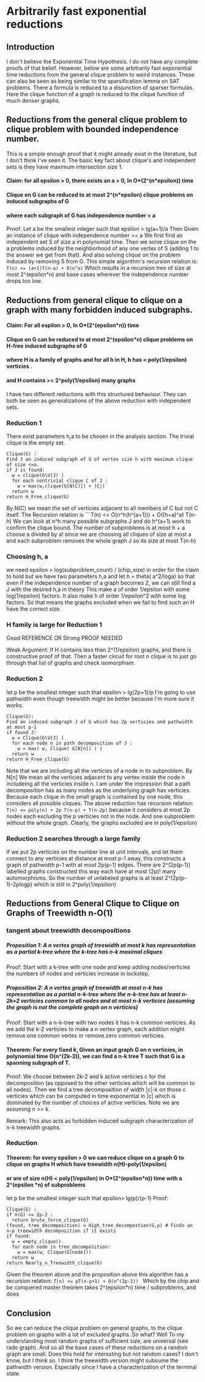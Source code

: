 # Arbitrarily fast exponential reductions
## Introduction
I don't believe the Exponential Time Hypothesis.
I do not have any complete proofs of that belief.
However, below are some arbitrarily fast exponential time reductions from the general clique problem to weird instances.
These can also be seen as being similar to the sparsification lemma on SAT problems. There a formula is reduced to a disjunction of sparser formulas.
Here the clique function of a graph is reduced to the clique function of much denser graphs.
## Reductions from the general clique problem to clique problem with bounded independence number.
This is a simple enough proof that it might already exist in the literature, but I don't think I've seen it.
The basic key fact about clique's and independent sets is they have maximum intersection size 1.
#### Claim: for all epsilon > 0, there exists an a > 0, In O*(2^(n*epsilon)) time
#### Clique on G can be reduced to at most 2^(n*epsilon) clique problems on induced subgraphs of G
#### where each subgraph of G has independence number < a
Proof: Let a be the smallest integer such that epsilon > lg(a+1)/a
Then Given an instance of clique with independence number >= a
We first find an independent set S of size a in polynomial time.
Then we solve clique on the a problems induced by the neighborhood of any one vertex of S (adding 1 to the answer we get from that).
And also solving clique on the problem induced by removing S from G.
This simple algorithm's recursion relation is:
``` T(n) <= (a+1)T(n-a) + O(n^a) ```
Which results in a recursion tree of size at most 2^(epsilon*n)
and base cases wherever the independence number drops too low.
## Reductions from general clique to clique on a graph with many forbidden induced subgraphs.
#### Claim: For all espilon > 0, In O*(2^(epsilon*n)) time
#### Clique on G can be reduced to at most 2^(epsilon*n) clique problems on H-free induced subgraphs of G
#### where H is a family of graphs and for all h in H, h has < poly(1/epsilon) verticies .
#### and H contains >= 2^poly(1/epsilon) many graphs
I have two different reductions with this structured behaviour.
They can both be seen as generalizations of the above reduction with independent sets.
### Reduction 1
There exist parameters h,a to be chosen in the analysis section.
The trivial clique is the empty set.
```
Clique(G) :
Find J an induced subgraph of G of vertex size h with maximum clique of size <=a.
if J is found:
  w = clique(G\V(J) )
  for each nontrivial clique C of J :
    w = max(w,clique(G[N(C)]) + |C|)
  return w
return H_Free_clique(G)
```
By N(C) we mean the set of verticies adjacent to all members of C but not C itself.
The Recursion relation is ```T(n) <= O(n^h(h^(a+1))) + O((h+a)^a) T(n-h)
We can look at n^h many possible subgraphs J and do h^(a+1) work to confirm the clique bound.
The number of subproblems is at most h + a choose a divided by a! since we are choosing all cliques of size at most a
and each subproblem removes the whole graph J so its size at most T(n-h)
### Choosing h, a
we need epsilon > log(subproblem_count) / (chip_size) in order for the claim to hold
but we have two parameters h,a and let h = theta( a^2/loga) 
so that even if the independence number of a graph becomes 2,
we can still find a J with the desired h,a in theory
This make a of order 1/epsilon with some log(1/epsilon) factors.
It also make h of order 1/epsilon^2 with some log factors.
So that means the graphs excluded when we fail to find such an H have the correct size.
### H family is large for Reduction 1
Good REFERENCE OR Strong PROOF NEEDED

Weak Argument:
If H contains less than 2^(1/epsilon) graphs, and there is constructive proof of that.
Then a faster circuit for root n clique is to just go through that list of graphs and check isomorphism.

### Reduction 2
let p be the smallest integer such that epsilon > lg(2p+1)/p
I'm going to use pathwidth even though treewidth might be better because I'm more sure it works.
```
Clique(G):
Find an induced subgraph J of G which has 2p verticies and pathwidth at most p-1
if found J:
  w = Clique(G\V(J) )
  for each node n in path decomposition of J :
    w = max( w, Clique( G[N[n]] ) )
  return w
return H_Free_clique(G)
```
Note that we are including all the verticies of a node in its subproblem.
By N[n] We mean all the verticies adjacent to any vertex inside the node n includeing all the verticies inside n.
I am under the impression that a path decomposition has as many nodes as the underlying graph has verticies.
Because each clique in the small graph is contained by one node, this considers all possible cliques.
The above reduction has recursion relation:
```T(n) <= poly(n) + 2p T(n-p) + T(n-2p)```
because it considers at most 2p nodes each excluding the p verticies not in the node. And one subproblem without the whole graph.
Clearly, the graphs excluded are in poly(1/epsilon)
### Reduction 2 searches through a large family
If we put 2p verticies on the number line at unit intervals, and let them connect to any verticies at distance at most p-1 away,
this constructs a graph of pathwidth p-1 with at most 2p(p-1) edges.
There are 2^(2p(p-1)) labelled graphs constructed this way each have at most (2p)! many automorphisms.
So the number of unlabeled graphs is at least 2^(2p(p-1)-2plogp) which is still in 2^poly(1/epsilion)

## Reductions from General Clique to Clique on Graphs of Treewidth n-O(1)
### tangent about treewidth decompositions
##### Proposition 1: A n vertex graph of treewidth at most k has representation as a partial k-tree where the k-tree has n-k maximal cliques
Proof: Start with a k-tree with one node and keep adding nodes/verticies the numbers of nodes and verticies increase in lockstep.
##### Proposition 2: A n vertex graph of treewidth at most n-k has representation as a partial n-k-tree where the n-k-tree has at least n-2k+2 verticies common to all nodes and at most n-k verticies (assuming the graph is not the complete graph on n verticies)
Proof: Start with a n-k-tree with two nodes it has n-k common verticies. As we add the k-2 verticies to make a n vertex graph, each addition might remove one common vertex or remove zero common verticies.
#### Theorem: For every fixed k, Given an input graph G on n verticies, in polynomial time O(n^(2k-2)), we can find a n-k tree T such that G is a spanning subgraph of T.
Proof: We choose between 2k-2 and k active verticies c for the decomposition (as opposed to the other verticies which will be common to all nodes).
Then we find a tree decomposition of width |c|-k on those c verticies which can be computed in time exponential in |c| which is dominated by the number of choices of active verticies. Note we are assuming n >> k.

Remark: This also acts as forbidden induced subgraph characterization of n-k treewidth graphs.
### Reduction
#### Theorem:  for every epsilon > 0 we can reduce clique on a graph G to clique on graphs H which have treewidth n(H)-poly(1/epsilon)
#### or are of size n(H) < poly(1/epsilon) in O*(2^(epsilon*n)) time with a 2^(epsilon *n) of subproblems
let p be the smallest integer such that epsilon> lg(p)/(p-1)
Proof: 
```
Clique(G) :
if n(G) <= 2p-2 :
  return brute_force_clique(G)
(found, tree_decomposition) = High_tree_decompostion(G,p) # Finds an n-p treewidth decomposition if it exists
if found:
  w = empty_clique()
  for each node in tree_decomposition:
    w = max(w, Clique(G[node]))
  return w
return Nearly_n_Treewidth_clique(G)
```
Given the theorem above and the proposition above this algorithm has a recursion relation:
```T(n) <= pT(n-p+1) + O(n^(2p-2)) ```
Which by the chip and be conquered master theorem takes 2^(epsilon*n) time / subproblems, and does

## Conclusion
So we can reduce the clique problem on general graphs, to the clique problem on graphs with a lot of excluded graphs.
So what? Well To my understanding most random graphs of sufficient size, are universal (see rado graph).
And so all the base cases of these reductions on a random graph are small. 
Does this hold for interesting but not random cases? I don't know, but I think so. 
I think the treewidth version might subsume the pathwidth version.
Especially since I have a characterization of the terminal state.

